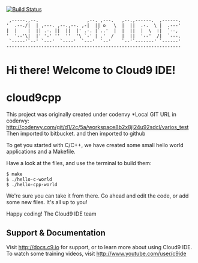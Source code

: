 [![Build Status](https://travis-ci.org/elbillyto/cloud9cpp.svg?branch=master)](https://travis-ci.org/elbillyto/cloud9cpp)

     ,-----.,--.                  ,--. ,---.   ,--.,------.  ,------.
    '  .--./|  | ,---. ,--.,--. ,-|  || o   \  |  ||  .-.  \ |  .---'
    |  |    |  || .-. ||  ||  |' .-. |`..'  |  |  ||  |  \  :|  `--, 
    '  '--'\|  |' '-' ''  ''  '\ `-' | .'  /   |  ||  '--'  /|  `---.
     `-----'`--' `---'  `----'  `---'  `--'    `--'`-------' `------'
    ----------------------------------------------------------------- 

Hi there! Welcome to Cloud9 IDE!
=======
# cloud9cpp
This project was originally created under codenvy *Local GIT URL in codenvy: http://codenvy.com/git/d1/2c/5a/workspace8b2x8jl24u92sdcl/varios_test
Then imported to bitbucket. 
and then imported to github

To get you started with C/C++, we have created some small hello world
applications and a Makefile.

Have a look at the files, and use the terminal to build them:

    $ make
    $ ./hello-c-world
    $ ./hello-cpp-world

We're sure you can take it from there. Go ahead and edit the code, 
or add some new files. It's all up to you! 

Happy coding!
The Cloud9 IDE team


## Support & Documentation

Visit http://docs.c9.io for support, or to learn more about using Cloud9 IDE. 
To watch some training videos, visit http://www.youtube.com/user/c9ide
